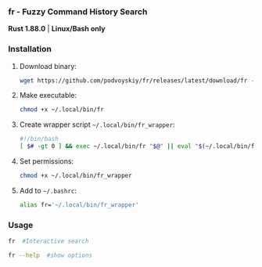 ### fr - Fuzzy Command History Search

**Rust 1.88.0** | **Linux/Bash only**

### Installation
1. Download binary:
    ```bash
    wget https://github.com/podvoyskiy/fr/releases/latest/download/fr -O ~/.local/bin/fr
    ```

2. Make executable:
   ```sh
   chmod +x ~/.local/bin/fr
   ```

3. Create wrapper script `~/.local/bin/fr_wrapper`:
    ```bash
    #!/bin/bash
    [ $# -gt 0 ] && exec ~/.local/bin/fr "$@" || eval "$(~/.local/bin/fr)"
    ```

4. Set permissions:
    ```bash
    chmod +x ~/.local/bin/fr_wrapper
    ```

5. Add to `~/.bashrc`:
    ```bash
    alias fr='~/.local/bin/fr_wrapper'
    ```

### Usage
```bash
fr  #Interactive search

fr --help  #show options
```